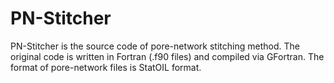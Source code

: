 # PN-Stitcher
PN-Stitcher is the source code of pore-network stitching method.
The original code is written in Fortran (.f90 files) and compiled via GFortran.
The format of pore-network files is StatOIL format.
